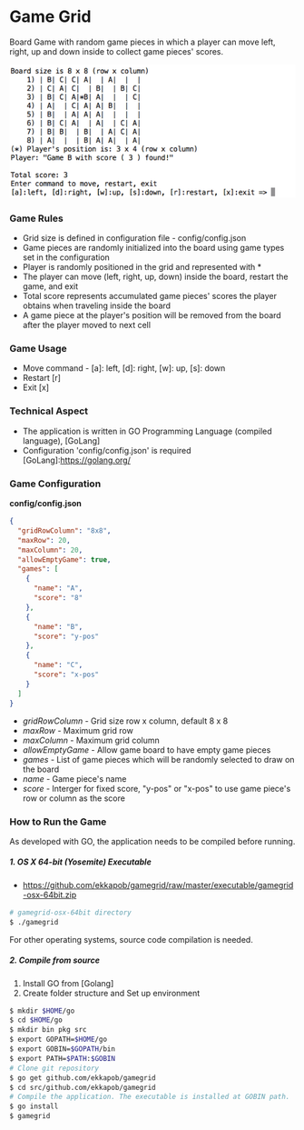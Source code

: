 # Game Grid

Board Game with random game pieces in which a player can move left, right, up and down inside to collect game pieces' scores.

![Image of GameGrid](https://raw.githubusercontent.com/ekkapob/gamegrid/master/screen.gif)

### Game Rules
  - Grid size is defined in configuration file - config/config.json
  - Game pieces are randomly initialized into the board using game types set in the configuration
  - Player is randomly positioned in the grid and represented with *
  - The player can move (left, right, up, down) inside the board, restart the game, and exit
  - Total score represents accumulated game pieces' scores the player obtains when traveling inside the board
  - A game piece at the player's position will be removed from the board after the player moved to next cell

### Game Usage
  - Move command - [a]: left, [d]: right, [w]: up, [s]: down
  - Restart [r]
  - Exit [x]
 
### Technical Aspect
  - The application is written in GO Programming Language (compiled language), [GoLang]
  - Configuration 'config/config.json' is required
[GoLang]:https://golang.org/

### Game Configuration
**config/config.json**
```json
{
  "gridRowColumn": "8x8",
  "maxRow": 20,
  "maxColumn": 20,
  "allowEmptyGame": true,
  "games": [
    {
      "name": "A",
      "score": "8"
    },
    {
      "name": "B",
      "score": "y-pos"
    },
    {
      "name": "C",
      "score": "x-pos"
    }
  ]
}
```
 - *gridRowColumn* - Grid size row x column, default 8 x 8
 - *maxRow* - Maximum grid row
 - *maxColumn* - Maximum grid column
 - *allowEmptyGame* - Allow game board to have empty game pieces
 - *games* - List of game pieces which will be randomly selected to draw on the board
  - *name* - Game piece's name
  - *score* - Interger for fixed score, "y-pos" or "x-pos" to use game piece's row or column as the score

### How to Run the Game
As developed with GO, the application needs to be compiled before running.
##### 1. OS X 64-bit (Yosemite) Executable
  - https://github.com/ekkapob/gamegrid/raw/master/executable/gamegrid-osx-64bit.zip
```sh
# gamegrid-osx-64bit directory
$ ./gamegrid
```

For other operating systems, source code compilation is needed. 

##### 2. Compile from source
1. Install GO from [Golang]
2. Create folder structure and Set up environment
```sh
$ mkdir $HOME/go
$ cd $HOME/go
$ mkdir bin pkg src
$ export GOPATH=$HOME/go
$ export GOBIN=$GOPATH/bin
$ export PATH=$PATH:$GOBIN
# Clone git repository
$ go get github.com/ekkapob/gamegrid
$ cd src/github.com/ekkapob/gamegrid
# Compile the application. The executable is installed at GOBIN path.
$ go install
$ gamegrid
```
